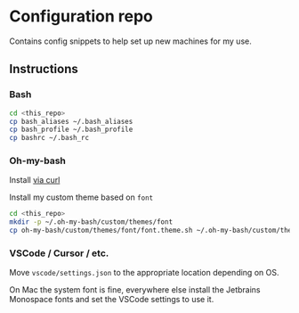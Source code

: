 # Configuration repo

Contains config snippets to help set up new machines for my use.

## Instructions

### Bash
```bash
cd <this_repo>
cp bash_aliases ~/.bash_aliases
cp bash_profile ~/.bash_profile
cp bashrc ~/.bash_rc
```

### Oh-my-bash

Install [via curl](https://github.com/ohmybash/oh-my-bash?tab=readme-ov-file#via-curl)

Install my custom theme based on `font`
```bash
cd <this_repo>
mkdir -p ~/.oh-my-bash/custom/themes/font
cp oh-my-bash/custom/themes/font/font.theme.sh ~/.oh-my-bash/custom/themes/font/font.theme.sh
```

### VSCode / Cursor / etc.

Move `vscode/settings.json` to the appropriate location depending on OS.

On Mac the system font is fine, everywhere else install the Jetbrains Monospace fonts and set the VSCode settings to use it.
